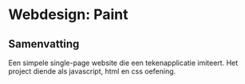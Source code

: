 # Webdesign: Paint

## Samenvatting
Een simpele single-page website die een tekenapplicatie imiteert.
Het project diende als javascript, html en css oefening.
